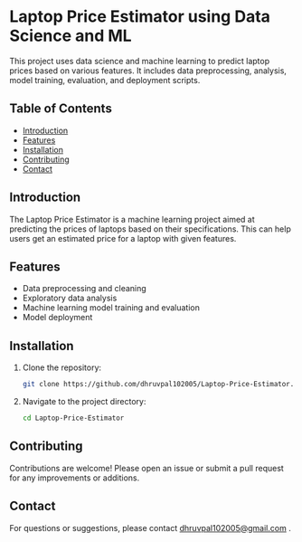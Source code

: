 # Laptop Price Estimator using Data Science and ML

This project uses data science and machine learning to predict laptop prices based on various features. It includes data preprocessing, analysis, model training, evaluation, and deployment scripts.

## Table of Contents

- [Introduction](#introduction)
- [Features](#features)
- [Installation](#installation)
- [Contributing](#contributing)
- [Contact](#contact)

## Introduction

The Laptop Price Estimator is a machine learning project aimed at predicting the prices of laptops based on their specifications. This can help users get an estimated price for a laptop with given features.

## Features

- Data preprocessing and cleaning
- Exploratory data analysis
- Machine learning model training and evaluation
- Model deployment

## Installation

1. Clone the repository:
    ```bash
    git clone https://github.com/dhruvpal102005/Laptop-Price-Estimator.git
    ```
2. Navigate to the project directory:
    ```bash
    cd Laptop-Price-Estimator
    ```



## Contributing

Contributions are welcome! Please open an issue or submit a pull request for any improvements or additions.


## Contact

For questions or suggestions, please contact dhruvpal102005@gmail.com .
